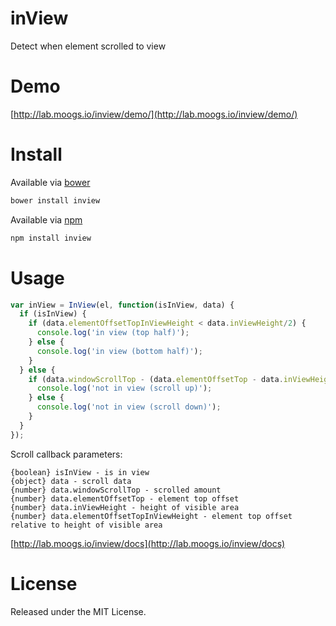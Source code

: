 # inView

Detect when element scrolled to view

# Demo

[http://lab.moogs.io/inview/demo/](http://lab.moogs.io/inview/demo/)

# Install

Available via [bower](http://bower.io/)

```bash
bower install inview
```

Available via [npm](https://www.npmjs.org/package/inview)

```bash
npm install inview
```

# Usage

```javascript
var inView = InView(el, function(isInView, data) {
  if (isInView) {
    if (data.elementOffsetTopInViewHeight < data.inViewHeight/2) {
      console.log('in view (top half)');
    } else {
      console.log('in view (bottom half)');
    }
  } else {
    if (data.windowScrollTop - (data.elementOffsetTop - data.inViewHeight) > data.inViewHeight) {
      console.log('not in view (scroll up)');
    } else {
      console.log('not in view (scroll down)');
    }
  }
});
```

Scroll callback parameters:

```
{boolean} isInView - is in view
{object} data - scroll data
{number} data.windowScrollTop - scrolled amount
{number} data.elementOffsetTop - element top offset
{number} data.inViewHeight - height of visible area
{number} data.elementOffsetTopInViewHeight - element top offset relative to height of visible area
```

[http://lab.moogs.io/inview/docs](http://lab.moogs.io/inview/docs)

# License

Released under the MIT License.
